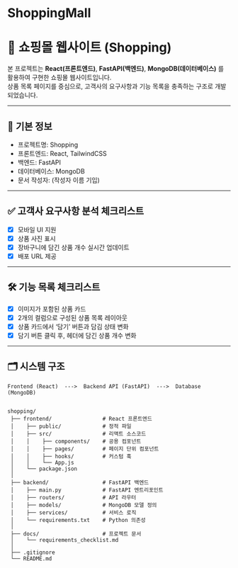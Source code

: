 # ShoppingMall
# 🛒 쇼핑몰 웹사이트 (Shopping)

본 프로젝트는 **React(프론트엔드)**, **FastAPI(백엔드)**, **MongoDB(데이터베이스)** 를 활용하여 구현한 쇼핑몰 웹사이트입니다.  
상품 목록 페이지를 중심으로, 고객사의 요구사항과 기능 목록을 충족하는 구조로 개발되었습니다.  

---

## 📌 기본 정보
- 프로젝트명: Shopping
- 프론트엔드: React, TailwindCSS
- 백엔드: FastAPI
- 데이터베이스: MongoDB
- 문서 작성자: (작성자 이름 기입)

---

## ✅ 고객사 요구사항 분석 체크리스트
- [x] 모바일 UI 지원  
- [x] 상품 사진 표시  
- [x] 장바구니에 담긴 상품 개수 실시간 업데이트  
- [x] 배포 URL 제공  

---

## 🛠 기능 목록 체크리스트
- [x] 이미지가 포함된 상품 카드  
- [x] 2개의 컬럼으로 구성된 상품 목록 레이아웃  
- [x] 상품 카드에서 ‘담기’ 버튼과 담김 상태 변화  
- [x] 담기 버튼 클릭 후, 헤더에 담긴 상품 개수 변화  

---

## 🗂 시스템 구조
```plaintext
Frontend (React)  --->  Backend API (FastAPI)  --->  Database (MongoDB)


shopping/
 ├── frontend/                # React 프론트엔드
 │    ├── public/             # 정적 파일
 │    ├── src/                # 리액트 소스코드
 │    │    ├── components/    # 공용 컴포넌트
 │    │    ├── pages/         # 페이지 단위 컴포넌트
 │    │    ├── hooks/         # 커스텀 훅
 │    │    └── App.js
 │    └── package.json
 │
 ├── backend/                 # FastAPI 백엔드
 │    ├── main.py             # FastAPI 엔트리포인트
 │    ├── routers/            # API 라우터
 │    ├── models/             # MongoDB 모델 정의
 │    ├── services/           # 서비스 로직
 │    └── requirements.txt    # Python 의존성
 │
 ├── docs/                    # 프로젝트 문서
 │    └── requirements_checklist.md
 │
 ├── .gitignore
 └── README.md
 
